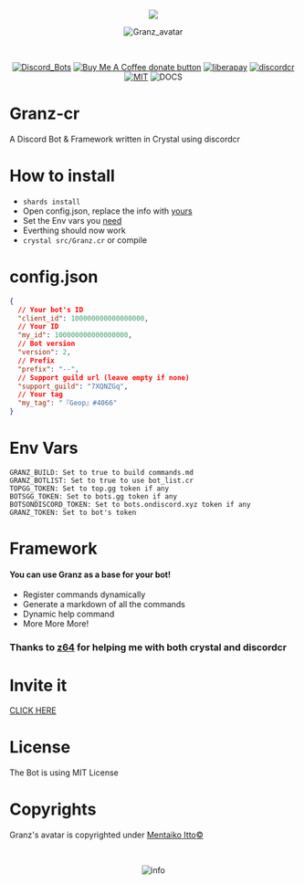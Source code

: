 <div align="center">
<br />
  <p>
    <img src="https://i.imgur.com/90xR5vB.png"/>
  </p>
  <p>
    <img src="https://i.imgur.com/kG2PYbz.jpg" alt="Granz_avatar"/>
  </p>
  <br />
  <p>
    <a href="https://discordbots.org/bot/443053627419000833"><img src="https://discordbots.org/api/widget/status/443053627419000833.svg" alt="Discord_Bots" /></a>
    <a href="https://ko-fi.com/GeopJr" title="Donate to this project using Buy Me A Coffee"><img src="https://img.shields.io/badge/buy%20me%20a%20coffee-donate-yellow.svg" alt="Buy Me A Coffee donate button" /></a>
    <a href="https://liberapay.com/GeopJr"><img src="https://img.shields.io/liberapay/goal/GeopJr.svg?logo=liberapay" alt="liberapay" ></a>
    <a href="https://github.com/meew0/discordcr"><img src="https://img.shields.io/badge/discord-cr-pink.svg" alt="discordcr" /></a>
    <a href="https://github.com/GeopJr/Granz_bot/blob/master/LICENSE"><img src="https://img.shields.io/badge/LICENSE-MIT-000000.svg" alt="MIT" /></a>
    <img src="https://github.com/GeopJr/Granz-cr/workflows/Docs/badge.svg" alt="DOCS" />
  </p>
</div>

# Granz-cr

A Discord Bot & Framework written in Crystal using discordcr

# How to install

- `shards install`
- Open config.json, replace the info with [yours](https://github.com/geopjr/granz-cr#configjson)
- Set the Env vars you [need](https://github.com/geopjr/granz-cr#env-vars)
- Everthing should now work
- `crystal src/Granz.cr` or compile

# config.json

```json
{
  // Your bot's ID
  "client_id": 100000000000000000,
  // Your ID
  "my_id": 100000000000000000,
  // Bot version
  "version": 2,
  // Prefix
  "prefix": "--",
  // Support guild url (leave empty if none)
  "support_guild": "7XQNZGq",
  // Your tag
  "my_tag": "『Geop』#4066"
}
```

# Env Vars

```
GRANZ_BUILD: Set to true to build commands.md
GRANZ_BOTLIST: Set to true to use bot_list.cr
TOPGG_TOKEN: Set to top.gg token if any
BOTSGG_TOKEN: Set to bots.gg token if any
BOTSONDISCORD_TOKEN: Set to bots.ondiscord.xyz token if any
GRANZ_TOKEN: Set to bot's token
```

# Framework

#### You can use Granz as a base for your bot!

- Register commands dynamically
- Generate a markdown of all the commands
- Dynamic help command
- More More More!

### Thanks to [z64](https://github.com/z64) for helping me with both crystal and discordcr

# Invite it

[CLICK HERE](https://discordapp.com/oauth2/authorize?client_id=443053627419000833&scope=bot&permissions=103894080&redirect_uri=https://granz.geopjr.xyz/thanks.html&response_type=code)

# License

The Bot is using MIT License

# Copyrights

Granz's avatar is copyrighted under [Mentaiko Itto©](https://twitter.com/ittorasii)

<div align="center">
  <br />
  <p>
    <img src="https://i.imgur.com/HEtVbUc.png" alt="info"/></a>
  </p>
</div>
